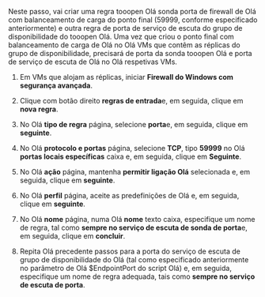 Neste passo, vai criar uma regra tooopen Olá sonda porta de firewall de Olá com balanceamento de carga do ponto final (59999, conforme especificado anteriormente) e outra regra de porta de serviço de escuta do grupo de disponibilidade do tooopen Olá. Uma vez que criou o ponto final com balanceamento de carga de Olá no Olá VMs que contêm as réplicas do grupo de disponibilidade, precisará de porta da sonda tooopen Olá e porta de serviço de escuta de Olá no Olá respetivas VMs.

1. Em VMs que alojam as réplicas, iniciar **Firewall do Windows com segurança avançada**.

2. Clique com botão direito **regras de entrada**e, em seguida, clique em **nova regra**.

3. No Olá **tipo de regra** página, selecione **porta**e, em seguida, clique em **seguinte**.

4. No Olá **protocolo e portas** página, selecione **TCP**, tipo **59999** no Olá **portas locais específicas** caixa e, em seguida, clique em **Seguinte**.

5. No Olá **ação** página, mantenha **permitir ligação Olá** selecionada e, em seguida, clique em **seguinte**.

6. No Olá **perfil** página, aceite as predefinições de Olá e, em seguida, clique em **seguinte**.

7. No Olá **nome** página, numa Olá **nome** texto caixa, especifique um nome de regra, tal como **sempre no serviço de escuta de sonda de porta**e, em seguida, clique em **concluir**.

8. Repita Olá precedente passos para a porta do serviço de escuta de grupo de disponibilidade do Olá (tal como especificado anteriormente no parâmetro de Olá $EndpointPort do script Olá) e, em seguida, especifique um nome de regra adequada, tais como **sempre no serviço de escuta de porta**.

